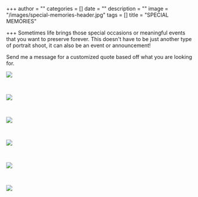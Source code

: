+++
author = ""
categories = []
date = ""
description = ""
image = "/images/special-memories-header.jpg"
tags = []
title = "SPECIAL MEMORIES"

+++
Sometimes life brings those special occasions or meaningful events that you want to preserve forever.  This doesn't have to be just another type of portrait shoot, it can also be an event or announcement! 

 Send me a message for a customized quote based off what you are looking for.

![](/images/img_7176.jpg)

<br>

![](/images/img_7188.jpg)

<br>

![](/images/img_7204.jpg)

<br>

![](/images/img_7177.jpg)

<br>

![](/images/img_7185.jpg)

<br>

![](/images/img_7220.jpg)